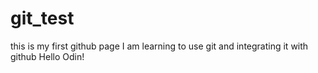 # git_test
this is my first github page
I am learning to use git and integrating it with github
Hello Odin!
